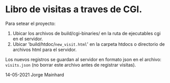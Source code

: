 # Libro de visitas a traves de CGI.  
Para setear el proyecto:  
1. Ubicar los archivos de build/cgi-binaries/ en la ruta de ejecutables cgi en el servidor.
2. Ubicar 'build/htdoc/`new_visit.html`' en la carpeta htdocs o directorio de archivos html para el servidor.  

Los nuevos registros se guardan al servidor en formato json en el archivo: `visits.json` (no borrar este archivo antes de registrar visitas).

14-05-2021 Jorge Mainhard